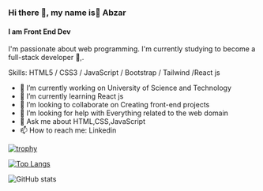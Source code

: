 ### Hi there 👋, my name is ِAbzar
#### I am Front End Dev

 I'm passionate about web programming. I'm currently studying to become a full-stack developer 🚀,.

Skills: HTML5 / CSS3 / JavaScript / Bootstrap /  Tailwind /React js 

- 🔭 I’m currently working on University of Science and Technology 
- 🌱 I’m currently learning React js 
- 👯 I’m looking to collaborate on Creating front-end projects 
- 🤔 I’m looking for help with Everything related to the web domain 
- 💬 Ask me about HTML,CSS,JavaScript  
- 📫 How to reach me: Linkedin  


[![trophy](https://github-profile-trophy.vercel.app/?username=abazramin)](https://github.com/ryo-ma/github-profile-trophy)

[![Top Langs](https://github-readme-stats.vercel.app/api/top-langs/?username=abazramin)](https://github.com/anuraghazra/github-readme-stats)

![GitHub stats](https://github-readme-stats.vercel.app/api?username=abazramin&show_icons=true)  

